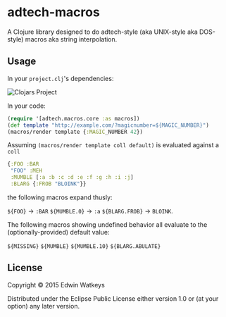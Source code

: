 # adtech-macros

A Clojure library designed to do adtech-style (aka UNIX-style aka
DOS-style) macros aka string interpolation.

## Usage

In your `project.clj`'s dependencies:

![Clojars Project](http://clojars.org/thunknyc/dump/latest-version.svg)

In your code:

```clojure
(require '[adtech.macros.core :as macros])
(def template "http://example.com/?magicnumber=${MAGIC_NUMBER}")
(macros/render template {:MAGIC_NUMBER 42})
```

Assuming `(macros/render template coll default)` is evaluated against a `coll`

```clojure
{:FOO :BAR
 "FOO" :MEH
 :MUMBLE [:a :b :c :d :e :f :g :h :i :j]
 :BLARG {:FROB "BLOINK"}}
```

the following macros expand thusly:

`${FOO}` -> `:BAR` 
`${MUMBLE.0}` -> `:a` 
`${BLARG.FROB}` -> `BLOINK`.

The following macros showing undefined behavior all evaluate to the
(optionally-provided) default value:

`${MISSING}` 
`${MUMBLE}` 
`${MUMBLE.10}` 
`${BLARG.ABULATE}`

## License

Copyright © 2015 Edwin Watkeys

Distributed under the Eclipse Public License either version 1.0 or (at
your option) any later version.
